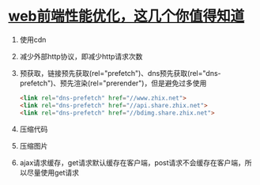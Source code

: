 # [web前端性能优化，这几个你值得知道](https://baijiahao.baidu.com/s?id=1618549345650870441&wfr=spider&for=pc)

1. 使用cdn
2. 减少外部http协议，即减少http请求次数
3. 预获取，链接预先获取(rel="prefetch")、dns预先获取(rel="dns-prefetch")、预先渲染(rel="prerender")，但是避免过多使用

    ```html
    <link rel="dns-prefetch" href="//www.zhix.net">
    <link rel="dns-prefetch" href="//api.share.zhix.net">
    <link rel="dns-prefetch" href="//bdimg.share.zhix.net">
    ```

4. 压缩代码
5. 压缩图片
6. ajax请求缓存，get请求默认缓存在客户端，post请求不会缓存在客户端，所以尽量使用get请求